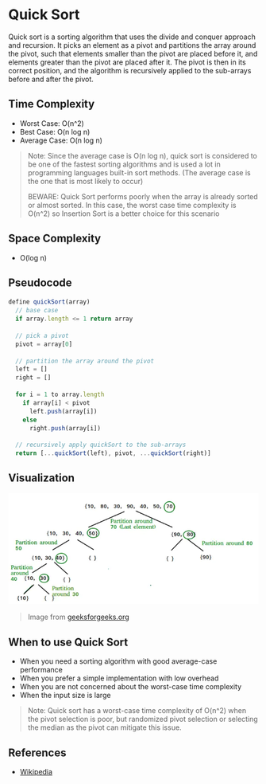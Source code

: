 # Quick Sort

Quick sort is a sorting algorithm that uses the divide and conquer approach and recursion. It picks an element as a pivot and partitions the array around the pivot, such that elements smaller than the pivot are placed before it, and elements greater than the pivot are placed after it. The pivot is then in its correct position, and the algorithm is recursively applied to the sub-arrays before and after the pivot.

## Time Complexity

- Worst Case: O(n^2)
- Best Case: O(n log n)
- Average Case: O(n log n)

> Note: Since the average case is O(n log n), quick sort is considered to be one of the fastest sorting algorithms and is used a lot in programming languages built-in sort methods. (The average case is the one that is most likely to occur)
>
> BEWARE: Quick Sort performs poorly when the array is already sorted or almost sorted. In this case, the worst case time complexity is O(n^2) so Insertion Sort is a better choice for this scenario

## Space Complexity

- O(log n)

## Pseudocode

```js
define quickSort(array)
  // base case
  if array.length <= 1 return array

  // pick a pivot
  pivot = array[0]

  // partition the array around the pivot
  left = []
  right = []

  for i = 1 to array.length
    if array[i] < pivot
      left.push(array[i])
    else
      right.push(array[i])

  // recursively apply quickSort to the sub-arrays
  return [...quickSort(left), pivot, ...quickSort(right)]
```

## Visualization

![Quick Sort](./quick-sort.webp 'Quick Sort')

> Image from [geeksforgeeks.org](https://www.geeksforgeeks.org/quick-sort)

## When to use Quick Sort

- When you need a sorting algorithm with good average-case performance
- When you prefer a simple implementation with low overhead
- When you are not concerned about the worst-case time complexity
- When the input size is large

> Note: Quick sort has a worst-case time complexity of O(n^2) when the pivot selection is poor, but randomized pivot selection or selecting the median as the pivot can mitigate this issue.

## References

- [Wikipedia](https://en.wikipedia.org/wiki/Quicksort?useskin%253Dvector)
